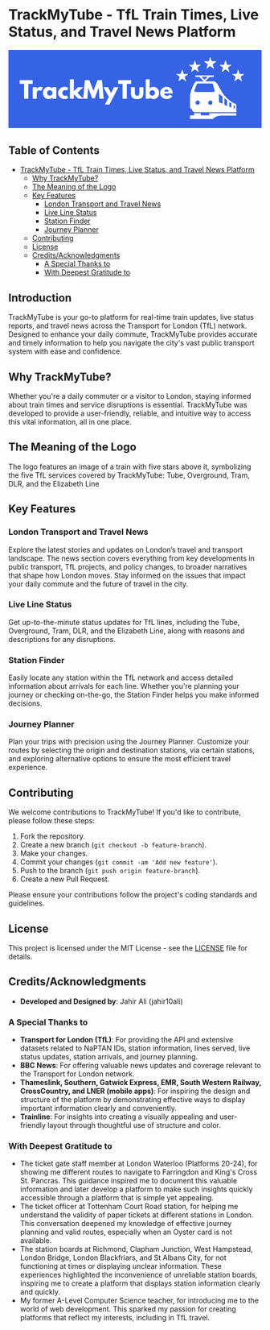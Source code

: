 # TrackMyTube - TfL Train Times, Live Status, and Travel News Platform

![TrackMyTube Logo](https://github.com/jahir10ali/trackmytube/blob/main/img/logo_large.jpg?raw=True)

## Table of Contents

- [TrackMyTube - TfL Train Times, Live Status, and Travel News Platform](#trackmytube---tfl-train-times-live-status-and-travel-news-platform)
  - [Why TrackMyTube?](#why-trackmytube)
  - [The Meaning of the Logo](#the-meaning-of-the-logo)
  - [Key Features](#key-features)
    - [London Transport and Travel News](#london-transport-and-travel-news)
    - [Live Line Status](#live-line-status)
    - [Station Finder](#station-finder)
    - [Journey Planner](#journey-planner)
  - [Contributing](#contributing)
  - [License](#license)
  - [Credits/Acknowledgments](#creditsacknowledgments)
    - [A Special Thanks to](#a-special-thanks-to)
    - [With Deepest Gratitude to](#with-deepest-gratitude-to)


## Introduction

TrackMyTube is your go-to platform for real-time train updates, live status reports, and travel news across the Transport for London (TfL) network. Designed to enhance your daily commute, TrackMyTube provides accurate and timely information to help you navigate the city's vast public transport system with ease and confidence.

## Why TrackMyTube?

Whether you're a daily commuter or a visitor to London, staying informed about train times and service disruptions is essential. TrackMyTube was developed to provide a user-friendly, reliable, and intuitive way to access this vital information, all in one place.

## The Meaning of the Logo

The logo features an image of a train with five stars above it, symbolizing the five TfL services covered by TrackMyTube: Tube, Overground, Tram, DLR, and the Elizabeth Line

## Key Features

### London Transport and Travel News

Explore the latest stories and updates on London’s travel and transport landscape. The news section covers everything from key developments in public transport, TfL projects, and policy changes, to broader narratives that shape how London moves. Stay informed on the issues that impact your daily commute and the future of travel in the city.

### Live Line Status

Get up-to-the-minute status updates for TfL lines, including the Tube, Overground, Tram, DLR, and the Elizabeth Line, along with reasons and descriptions for any disruptions.

### Station Finder

Easily locate any station within the TfL network and access detailed information about arrivals for each line. Whether you're planning your journey or checking on-the-go, the Station Finder helps you make informed decisions.

### Journey Planner

Plan your trips with precision using the Journey Planner. Customize your routes by selecting the origin and destination stations, via certain stations, and exploring alternative options to ensure the most efficient travel experience.

## Contributing

We welcome contributions to TrackMyTube! If you'd like to contribute, please follow these steps:

1. Fork the repository.
2. Create a new branch (`git checkout -b feature-branch`).
3. Make your changes.
4. Commit your changes (`git commit -am 'Add new feature'`).
5. Push to the branch (`git push origin feature-branch`).
6. Create a new Pull Request.

Please ensure your contributions follow the project's coding standards and guidelines.

## License

This project is licensed under the MIT License - see the [LICENSE](LICENSE) file for details.

## Credits/Acknowledgments

- **Developed and Designed by**: Jahir Ali (jahir10ali)

### A Special Thanks to
- **Transport for London (TfL)**: For providing the API and extensive datasets related to NaPTAN IDs, station information, lines served, live status updates, station arrivals, and journey planning.
- **BBC News**: For offering valuable news updates and coverage relevant to the Transport for London network.
- **Thameslink, Southern, Gatwick Express, EMR, South Western Railway, CrossCountry, and LNER (mobile apps)**: For inspiring the design and structure of the platform by demonstrating effective ways to display important information clearly and conveniently.
- **Trainline**: For insights into creating a visually appealing and user-friendly layout through thoughtful use of structure and color.

### With Deepest Gratitude to
- The ticket gate staff member at London Waterloo (Platforms 20-24), for showing me different routes to navigate to Farringdon and King's Cross St. Pancras. This guidance inspired me to document this valuable information and later develop a platform to make such insights quickly accessible through a platform that is simple yet appealing.
- The ticket officer at Tottenham Court Road station, for helping me understand the validity of paper tickets at different stations in London. This conversation deepened my knowledge of effective journey planning and valid routes, especially when an Oyster card is not available.
- The station boards at Richmond, Clapham Junction, West Hampstead, London Bridge, London Blackfriars, and St Albans City, for not functioning at times or displaying unclear information. These experiences highlighted the inconvenience of unreliable station boards, inspiring me to create a platform that displays station information clearly and quickly.
- My former A-Level Computer Science teacher, for introducing me to the world of web development. This sparked my passion for creating platforms that reflect my interests, including in TfL travel.
